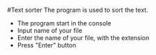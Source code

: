 #Text sorter
The program is used to sort the text.

- The program start in the console    
- Input name of your file     
- Enter the name of your file, with the extension    
- Press "Enter" button    



